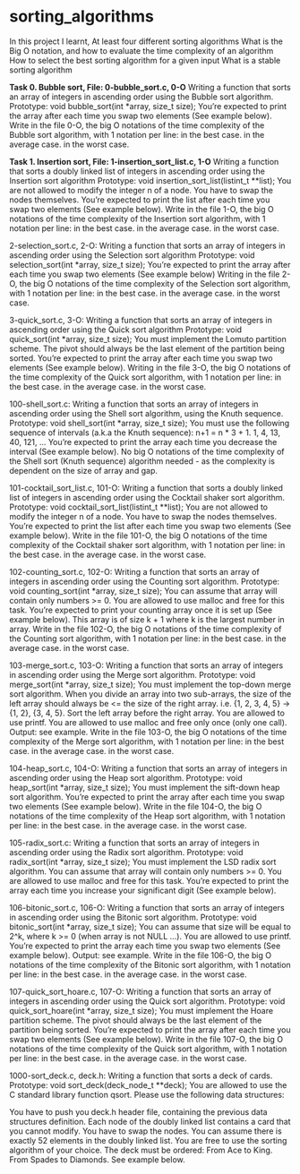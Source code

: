 # **sorting_algorithms**

In this project I learnt,
At least four different sorting algorithms
What is the Big O notation, and how to evaluate the time complexity of an algorithm
How to select the best sorting algorithm for a given input
What is a stable sorting algorithm

**Task 0. Bubble sort, File: 0-bubble_sort.c, 0-O**
Writing a function that sorts an array of integers in ascending order using the Bubble sort algorithm. Prototype: void bubble_sort(int *array, size_t size); You’re expected to print the array after each time you swap two elements (See example below). Write in the file 0-O, the big O notations of the time complexity of the Bubble sort algorithm, with 1 notation per line: in the best case. in the average case. in the worst case.

**Task 1. Insertion sort, File: 1-insertion_sort_list.c, 1-O**
Writing a function that sorts a doubly linked list of integers in ascending order using the Insertion sort algorithm Prototype: void insertion_sort_list(listint_t **list); You are not allowed to modify the integer n of a node. You have to swap the nodes themselves. You’re expected to print the list after each time you swap two elements (See example below). Write in the file 1-O, the big O notations of the time complexity of the Insertion sort algorithm, with 1 notation per line: in the best case. in the average case. in the worst case.

2-selection_sort.c, 2-O: Writing a function that sorts an array of integers in ascending order using the Selection sort algorithm Prototype: void selection_sort(int *array, size_t size); You’re expected to print the array after each time you swap two elements (See example below) Writing in the file 2-O, the big O notations of the time complexity of the Selection sort algorithm, with 1 notation per line: in the best case. in the average case. in the worst case.

3-quick_sort.c, 3-O: Writing a function that sorts an array of integers in ascending order using the Quick sort algorithm Prototype: void quick_sort(int *array, size_t size); You must implement the Lomuto partition scheme. The pivot should always be the last element of the partition being sorted. You’re expected to print the array after each time you swap two elements (See example below). Writing in the file 3-O, the big O notations of the time complexity of the Quick sort algorithm, with 1 notation per line: in the best case. in the average case. in the worst case.

100-shell_sort.c: Writing a function that sorts an array of integers in ascending order using the Shell sort algorithm, using the Knuth sequence. Prototype: void shell_sort(int *array, size_t size); You must use the following sequence of intervals (a.k.a the Knuth sequence): n+1 = n * 3 + 1. 1, 4, 13, 40, 121, ... You’re expected to print the array each time you decrease the interval (See example below). No big O notations of the time complexity of the Shell sort (Knuth sequence) algorithm needed - as the complexity is dependent on the size of array and gap.

101-cocktail_sort_list.c, 101-O: Writing a function that sorts a doubly linked list of integers in ascending order using the Cocktail shaker sort algorithm. Prototype: void cocktail_sort_list(listint_t **list); You are not allowed to modify the integer n of a node. You have to swap the nodes themselves. You’re expected to print the list after each time you swap two elements (See example below). Write in the file 101-O, the big O notations of the time complexity of the Cocktail shaker sort algorithm, with 1 notation per line: in the best case. in the average case. in the worst case.

102-counting_sort.c, 102-O: Writing a function that sorts an array of integers in ascending order using the Counting sort algorithm. Prototype: void counting_sort(int *array, size_t size); You can assume that array will contain only numbers >= 0. You are allowed to use malloc and free for this task. You’re expected to print your counting array once it is set up (See example below). This array is of size k + 1 where k is the largest number in array. Write in the file 102-O, the big O notations of the time complexity of the Counting sort algorithm, with 1 notation per line: in the best case. in the average case. in the worst case.

103-merge_sort.c, 103-O: Writing a function that sorts an array of integers in ascending order using the Merge sort algorithm. Prototype: void merge_sort(int *array, size_t size); You must implement the top-down merge sort algorithm. When you divide an array into two sub-arrays, the size of the left array should always be <= the size of the right array. i.e. {1, 2, 3, 4, 5} -> {1, 2}, {3, 4, 5}. Sort the left array before the right array. You are allowed to use printf. You are allowed to use malloc and free only once (only one call). Output: see example. Write in the file 103-O, the big O notations of the time complexity of the Merge sort algorithm, with 1 notation per line: in the best case. in the average case. in the worst case.

104-heap_sort.c, 104-O: Writing a function that sorts an array of integers in ascending order using the Heap sort algorithm. Prototype: void heap_sort(int *array, size_t size); You must implement the sift-down heap sort algorithm. You’re expected to print the array after each time you swap two elements (See example below). Write in the file 104-O, the big O notations of the time complexity of the Heap sort algorithm, with 1 notation per line: in the best case. in the average case. in the worst case.

105-radix_sort.c: Writing a function that sorts an array of integers in ascending order using the Radix sort algorithm. Prototype: void radix_sort(int *array, size_t size); You must implement the LSD radix sort algorithm. You can assume that array will contain only numbers >= 0. You are allowed to use malloc and free for this task. You’re expected to print the array each time you increase your significant digit (See example below).

106-bitonic_sort.c, 106-O: Writing a function that sorts an array of integers in ascending order using the Bitonic sort algorithm. Prototype: void bitonic_sort(int *array, size_t size); You can assume that size will be equal to 2^k, where k >= 0 (when array is not NULL …). You are allowed to use printf. You’re expected to print the array each time you swap two elements (See example below). Output: see example. Write in the file 106-O, the big O notations of the time complexity of the Bitonic sort algorithm, with 1 notation per line: in the best case. in the average case. in the worst case.

107-quick_sort_hoare.c, 107-O: Writing a function that sorts an array of integers in ascending order using the Quick sort algorithm. Prototype: void quick_sort_hoare(int *array, size_t size); You must implement the Hoare partition scheme. The pivot should always be the last element of the partition being sorted. You’re expected to print the array after each time you swap two elements (See example below). Write in the file 107-O, the big O notations of the time complexity of the Quick sort algorithm, with 1 notation per line: in the best case. in the average case. in the worst case.

1000-sort_deck.c, deck.h: Writing a function that sorts a deck of cards. Prototype: void sort_deck(deck_node_t **deck); You are allowed to use the C standard library function qsort. Please use the following data structures:

You have to push you deck.h header file, containing the previous data structures definition. Each node of the doubly linked list contains a card that you cannot modify. You have to swap the nodes. You can assume there is exactly 52 elements in the doubly linked list. You are free to use the sorting algorithm of your choice. The deck must be ordered: From Ace to King. From Spades to Diamonds. See example below.
